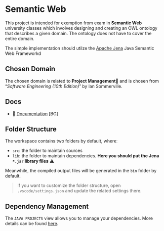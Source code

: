# Semantic Web

This project is intended for exemption from exam in **Semantic Web** university classes which involves designing and creating an OWL ontology that describes a given domain. The ontology does not have to cover the entire domain.

The simple implementation should utilze the [Apache Jena](https://jena.apache.org/index.html) Java Semantic Web Frameworkd 

## Chosen Domain

The chosen domain is related to  **Project Management**‍💼 and is chosen from “*Software Engineering (10th Edition)*” by Ian Sommerville.

## Docs
* 📘 [Documentation](https://docs.google.com/document/d/1jpAOiObpsfWjI6VPHE3s0ncCgO-zDQdg/edit?usp=sharing&ouid=113509445846785795396&rtpof=true&sd=true) [BG]

## Folder Structure

The workspace contains two folders by default, where:

- `src`: the folder to maintain sources
- `lib`: the folder to maintain dependencies. **Here you should put the Jena `*.jar` library files** ⚠

Meanwhile, the compiled output files will be generated in the `bin` folder by default.

> If you want to customize the folder structure, open `.vscode/settings.json` and update the related settings there.

## Dependency Management

The `JAVA PROJECTS` view allows you to manage your dependencies. More details can be found [here](https://github.com/microsoft/vscode-java-dependency#manage-dependencies).
